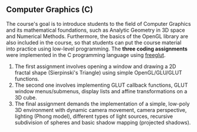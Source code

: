 ## Computer Graphics (C)
The course's goal is to introduce students to the field of Computer Graphics and its mathematical foundations, such as Analytic Geometry in 3D space and Numerical Methods. Furthermore, the basics of the OpenGL library are also included in the course, so that students can put the course material into practice using low-level programming. The **three coding assignments** were implemented in the C programming language using [freeglut](https://freeglut.sourceforge.net/).
1. The first assignment involves opening a window and drawing a 2D fractal shape (Sierpinski's Triangle) using simple OpenGL/GLU/GLUT functions.
2. The second one involves implementing GLUT callback functions, GLUT window menus/submenus, display lists and affine transformations on a 3D cube.
3. The final assignment demands the implementation of a simple, low-poly 3D environment with dynamic camera movement, camera perspective, lighting (Phong model), different types of light sources, recursive subdivision of spheres and basic shadow mapping (projected shadows).
